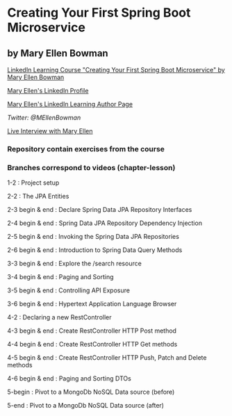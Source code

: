 # Creating Your First Spring Boot Microservice
## by Mary Ellen Bowman
[LinkedIn Learning Course "Creating Your First Spring Boot Microservice" by Mary Ellen Bowman](http://linkedin-learning.pxf.io/Wz1Pn)

[Mary Ellen's LinkedIn Profile](https://www.linkedin.com/in/mebowman/ "Mary Ellen's LinkedIn Page")

[Mary Ellen's LinkedIn Learning Author Page](https://www.linkedin.com/learning/instructors/mary-ellen-bowman "Mary Ellen's LinkedIn Page")

_Twitter: @MEllenBowman_

[Live Interview with Mary Ellen](http://bit.ly/MaryEllenBowman "Live Interview with Mary Ellen")


### Repository contain exercises from the course
### Branches correspond to videos (chapter-lesson)
1-2 : Project setup

2-2 : The JPA Entities

2-3 begin & end : Declare Spring Data JPA Repository Interfaces

2-4 begin & end : Spring Data JPA Repository Dependency Injection

2-5 begin & end : Invoking the Spring Data JPA Repositories 

2-6 begin & end : Introduction to Spring Data Query Methods

3-3 begin & end : Explore the /search resource

3-4 begin & end : Paging and Sorting

3-5 begin & end : Controlling API Exposure

3-6 begin & end : Hypertext Application Language Browser

4-2 : Declaring a new RestController 

4-3 begin & end : Create RestController HTTP Post method

4-4 begin & end : Create RestController HTTP Get methods

4-5 begin & end : Create RestController HTTP Push, Patch and Delete methods

4-6 begin & end : Paging and Sorting DTOs

5-begin : Pivot to a MongoDb NoSQL Data source (before)

5-end :  Pivot to a MongoDb NoSQL Data source (after)



 

